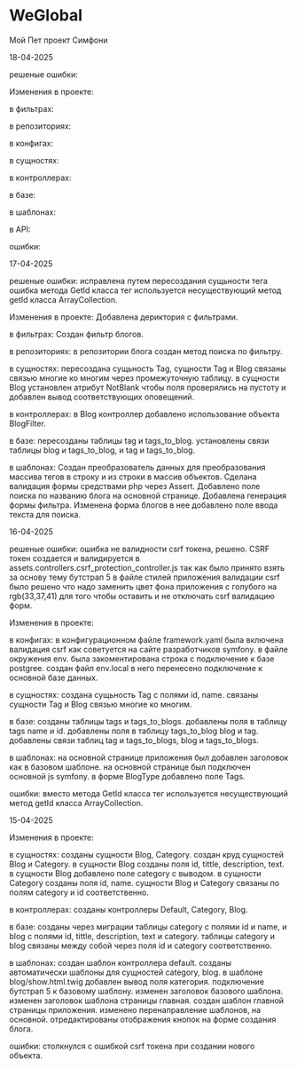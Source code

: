 # WeGlobal
Мой Пет проект Симфони



18-04-2025

решеные ошибки:

Изменения в проекте:

в фильтрах:

в репозиториях:

в конфигах:

в сущностях: 

в контроллерах:

в базе:

в шаблонах:

в API:

ошибки:

17-04-2025

решеные ошибки:
исправлена путем пересоздания сущьности тега ошибка метода GetId класса тег используется несуществующий метод getId класса ArrayCollection.

Изменения в проекте:
Добавлена дериктория с фильтрами.

в фильтрах:
Создан фильтр блогов.

в репозиториях:
в репозитории блога создан метод поиска по фильтру.

в сущностях: 
пересоздана сущьность Tag, сущности Tag и Blog связаны связью многие ко многим через промежуточную таблицу.
в сущности Blog установлен атрибут NotBlank чтобы поля проверялись на пустоту и добавлен вывод соответствующих оповещений.

в контроллерах:
в Blog контроллер добавлено использование объекта BlogFilter.

в базе:
пересозданы таблицы tag и tags_to_blog.
установлены связи таблицы blog и tags_to_blog, и tag и tags_to_blog.

в шаблонах:
Создан преобразователь данных для преобразования массива тегов в строку и из строки в массив объектов.
Сделана валидация формы средствами php через Assert.
Добавлено поле поиска по названию блога на основной странице.
Добавлена генерация формы фильтра.
Изменена форма блогов в нее добавлено поле ввода текста для поиска.

16-04-2025

решеные ошибки:
ошибка не валидности csrf токена, решено. 
CSRF токен создается и валидируется в assets.controllers.csrf_protection_controller.js
так как было принято взять за основу тему бутстрап 5 в файле стилей приложения валидации csrf 
было решено что надо заменить цвет фона приложения с голубого на  rgb(33,37,41)
для того чтобы оставить и не отключать csrf валидацию форм.

Изменения в проекте:

в конфигах:
в конфигурационном файле framework.yaml была включена валидация csrf как советуется 
на сайте разработчиков symfony.
в файле окружения env. была закоментирована строка с подключение к базе postgree.
создан файл env.local в него перенесено подключение к основной базе данных.

в сущностях:
создана сущьность Tag с полями id, name.
cвязаны сущности Tag и Blog связью многие ко многим.

в базе:
созданы таблицы tags и tags_to_blogs.
добавлены поля в таблицу tags name и id.
добавлены поля в таблицу tags_to_blog blog и tag.
добавлены связи таблиц tag и tags_to_blogs, blog и tags_to_blogs.

в шаблонах:
на основной странице приложения был добавлен заголовок как в базовом шаблоне.
на основной странице был подключен основной js symfony.
в форме BlogType добавлено поле Tags.

ошибки:
вместо метода GetId класса тег используется несуществующий метод getId класса ArrayCollection.

15-04-2025

Изменения в проекте:

в сущностях:
созданы сущности Blog, Category.
создан круд сущностей Blog и Category.
в сущности Blog созданы поля id, tittle, description, text.
в сущности Blog добавлено поле category с выводом.
в сущности Category созданы поля id, name.
сущности Blog и Category связаны по полям category и id соответственно.

в контроллерах:
созданы контроллеры Default, Category, Blog.

в базе:
созданы через миграции таблицы category с полями id и name, и blog с полями id, tittle, description, text и category.
таблицы category и blog связаны между собой через поля id и category соответственно.

в шаблонах:
создан шаблон контроллера default.
созданы автоматически шаблоны для сущностей category, blog.
в шаблоне blog/show.html.twig добавлен вывод поля категория.
подключение бутстрап 5 к базовому шаблону.
изменен заголовок базового шаблона.
изменен заголовок шаблона страницы главная.
создан шаблон главной страницы приложения.
изменено перенаправление шаблонов, на основной.
отредактированы отображения кнопок на форме создания блога.

ошибки: 
столкнулся с ошибкой csrf токена при создании нового объекта.
